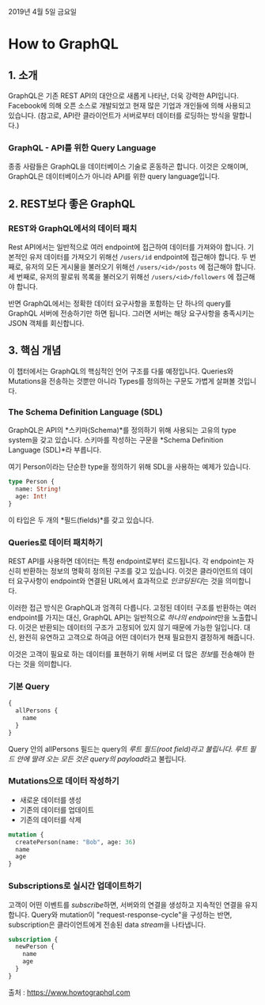2019년 4월 5일 금요일

# How to GraphQL

## 1. 소개

GraphQL은 기존 REST API의 대안으로 새롭게 나타난, 더욱 강력한 API입니다. Facebook에 의해 오픈 소스로 개발되었고 현재 많은 기업과 개인들에 의해 사용되고 있습니다. (참고로, API란 클라이언트가 서버로부터 데이터를 로딩하는 방식을 말합니다.)

### GraphQL - API를 위한 Query Language

종종 사람들은 GraphQL을 데이터베이스 기술로 혼동하곤 합니다. 이것은 오해이며, GraphQL은 데이터베이스가 아니라 API를 위한 query language입니다.

## 2. REST보다 좋은 GraphQL

### REST와 GraphQL에서의 데이터 패치

Rest API에서는 일반적으로 여러 endpoint에 접근하여 데이터를 가져와야 합니다. 기본적인 유저 데이터를 가져오기 위해선 `/users/id` endpoint에 접근해야 합니다. 두 번째로, 유저의 모든 게시물을 불러오기 위해선 `/users/<id>/posts` 에 접근해야 합니다. 세 번째로, 유저의 팔로워 목록을 불러오기 위해선 `/users/<id>/followers` 에 접근해야 합니다.

반면 GraphQL에서는 정확한 데이터 요구사항을 포함하는 단 하나의 query를 GraphQL 서버에 전송하기만 하면 됩니다. 그러면 서버는 해당 요구사항을 충족시키는 JSON 객체를 회신합니다.

## 3. 핵심 개념

이 챕터에서는 GraphQL의 핵심적인 언어 구조를 다룰 예정입니다. Queries와 Mutations을 전송하는 것뿐만 아니라 Types를 정의하는 구문도 가볍게 살펴볼 것입니다.

### The Schema Definition Language (SDL)

GraphQL은 API의 *스키마(Schema)*를 정의하기 위해 사용되는 고유의 type system을 갖고 있습니다. 스키마를 작성하는 구문을 *Schema Definition Language (SDL)*라 부릅니다.

여기 Person이라는 단순한 type을 정의하기 위해 SDL을 사용하는 예제가 있습니다.

```graphql
type Person {
  name: String!
  age: Int!
}
```

이 타입은 두 개의 *필드(fields)*를 갖고 있습니다.

### Queries로 데이터 패치하기

REST API를 사용하면 데이터는 특정 endpoint로부터 로드됩니다. 각 endpoint는 자신히 반환하는 정보의 명확히 정의된 구조를 갖고 있습니다. 이것은 클라이언트의 데이터 요구사항이 endpoint와 연결된 URL에서 효과적으로 *인코딩된다*는 것을 의미합니다.

이러한 접근 방식은 GraphQL과 엄격히 다릅니다. 고정된 데이터 구조를 반환하는 여러 endpoint를 가지는 대신, GraphQL API는 일반적으로 *하나의 endpoint*만을 노출합니다. 이것은 반환되는 데이터의 구조가 고정되어 있지 않기 때문에 가능한 일입니다. 대신, 완전히 유연하고 고객으로 하여금 어떤 데이터가 현재 필요한지 결정하게 해줍니다.

이것은 고객이 필요로 하는 데이터를 표현하기 위해 서버로 더 많은 *정보*를 전송해야 한다는 것을 의미합니다.

### 기본 Query

```graphql
{
  allPersons {
    name
  }
}
```

Query 안의 allPersons 필드는 query의 *루트 필드(root field)*라고 불립니다. 루트 필드 안에 딸려 오는 모든 것은 query의 p*ayload*라고 불립니다.

### Mutations으로 데이터 작성하기

- 새로운 데이터를 생성
- 기존의 데이터를 업데이트
- 기존의 데이터를 삭제

```graphql
mutation {
  createPerson(name: "Bob", age: 36)
  name
  age
}
```

### Subscriptions로 실시간 업데이트하기

고객이 어떤 이벤트를 *subscribe*하면, 서버와의 연결을 생성하고 지속적인 연결을 유지합니다. Query와 mutation이 "request-response-cycle"을 구성하는 반면, subscription은 클라이언트에게 전송된 data *stream*을 나타냅니다.

```graphql
subscription {
  newPerson {
    name
    age
  }
}
```

출처 : https://www.howtographql.com
